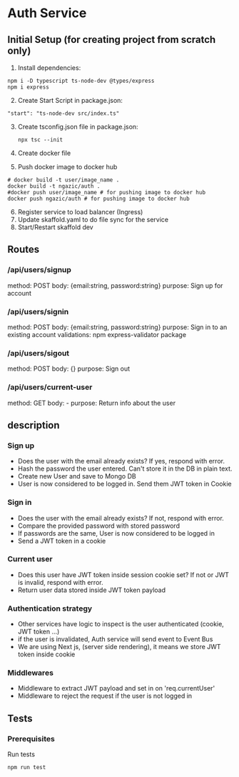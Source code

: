 # Auth Service

## Initial Setup (for creating project from scratch only)

1. Install dependencies:

```
npm i -D typescript ts-node-dev @types/express
npm i express
```

2. Create Start Script in package.json:

```
"start": "ts-node-dev src/index.ts"
```

3. Create tsconfig.json file in package.json:
   
   ```
   npx tsc --init
   ```
4. Create docker file
5. Push docker image to docker hub 

```
# docker build -t user/image_name .
docker build -t ngazic/auth .
#docker push user/image_name # for pushing image to docker hub
docker push ngazic/auth # for pushing image to docker hub
```
6. Register service to load balancer (Ingress)
7. Update skaffold.yaml to do file sync for the service
8. Start/Restart skaffold dev

## Routes

### /api/users/signup

method: POST
body: {email:string, password:string}
purpose: Sign up for account

### /api/users/signin

method: POST
body: {email:string, password:string}
purpose: Sign in to an existing account
validations: npm express-validator package


### /api/users/sigout

method: POST
body: {}
purpose: Sign out

### /api/users/current-user

method: GET
body: -
purpose: Return info about the user
## description

### Sign up 

- Does the user with the email already exists? If yes, respond with error.
- Hash the password the user entered. Can't store it in the DB in plain text.
- Create new User and save to Mongo DB 
- User is now considered to be logged in. Send them JWT token in Cookie

### Sign in

- Does the user with the email already exists? If not, respond with error.
- Compare the provided password with stored password
- If passwords are the same, User is now considered to be logged in 
- Send a JWT token in a cookie

### Current user

- Does this user have JWT token inside session cookie  set? If not or JWT is invalid, respond with error.
- Return user data stored inside JWT token payload

### Authentication strategy

- Other services have logic to inspect is the user authenticated (cookie, JWT token ...)
- if the user is invalidated, Auth service will send event to Event Bus 
- We are using Next js, (server side rendering), it means we store JWT token inside cookie

### Middlewares
- Middleware to extract JWT payload and set in on 'req.currentUser'
- Middleware to reject the request if the user is not logged in

## Tests

### Prerequisites

Run tests

```
npm run test
```